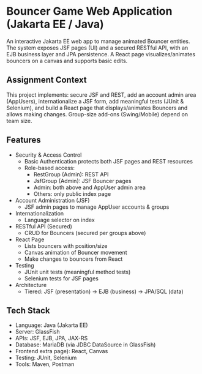 # Bouncer Game Web Application (Jakarta EE / Java)

An interactive Jakarta EE web app to manage animated Bouncer entities. The system exposes JSF pages (UI) and a secured RESTful API, with an EJB business layer and JPA persistence. A React page visualizes/animates bouncers on a canvas and supports basic edits.

## Assignment Context

This project implements: secure JSF and REST, add an account admin area (AppUsers), internationalize a JSF form, add meaningful tests (JUnit & Selenium), and build a React page that displays/animates Bouncers and allows making changes. Group-size add-ons (Swing/Mobile) depend on team size.

## Features

- Security & Access Control
  - Basic Authentication protects both JSF pages and REST resources
  - Role-based access:
    - RestGroup (Admin): REST API 
    - JsfGroup (Admin): JSF Bouncer pages
    - Admin: both above and AppUser admin area
    - Others: only public index page
- Account Administration (JSF)
  - JSF admin pages to manage AppUser accounts & groups
- Internationalization
  - Language selector on index
- RESTful API (Secured)
  - CRUD for Bouncers (secured per groups above)
- React Page
  - Lists bouncers with position/size
  - Canvas animation of Bouncer movement
  - Make changes to bouncers from React
- Testing
  - JUnit unit tests (meaningful method tests)
  - Selenium tests for JSF pages
- Architecture
  - Tiered: JSF (presentation) -> EJB (business) -> JPA/SQL (data)

## Tech Stack

- Language: Java (Jakarta EE)
- Server: GlassFish
- APIs: JSF, EJB, JPA, JAX-RS
- Database: MariaDB (via JDBC DataSource in GlassFish)  
- Frontend extra page): React, Canvas
- Testing: JUnit, Selenium
- Tools: Maven, Postman

